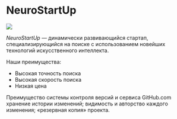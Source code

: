 # NeuroStartUp

![](https://netology-code.github.io/git-homeworks/introduction/assets/logo.png)

*NeuroStartUp* — динамически развивающийся стартап, специализирующийся на поиске с использованием 
 новейших технологий искусственного интеллекта.

Наши преимущества:
* Высокая точность поиска
* Высокая скорость поиска
* Низкая цена

Преимущество системы контроля версий и сервиса GitHub.com
хранение истории изменений;
видимость и авторство каждого изменения;
«резервная копия» проекта.
